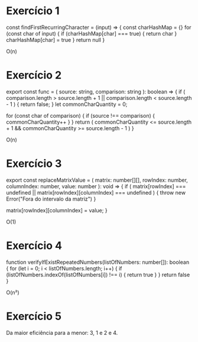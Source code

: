 # Exercício 1
const findFirstRecurringCharacter = (input) => {
  const charHashMap = {}
  for (const char of input) {
    if (charHashMap[char] === true) {
      return char
    }
    charHashMap[char] = true
  }
  return null
}

O(n)

# Exercício 2
export const func = (
  source: string,
  comparison: string
): boolean => {
  if (
    comparison.length > source.length + 1 ||
    comparison.length < source.length - 1
  ) {
    return false;
  }
  let commonCharQuantity = 0;

  for (const char of comparison) {
    if (source !== comparison) {
      commonCharQuantity++
    }
  }
  return (
    commonCharQuantity <= source.length + 1 &&
    commonCharQuantity >= source.length - 1
  )
}

O(n)

# Exercício 3
export const replaceMatrixValue = (
  matrix: number[][],
  rowIndex: number,
  columnIndex: number,
  value: number
): void => {
  if (
    matrix[rowIndex] === undefined ||
    matrix[rowIndex][columnIndex] === undefined
  ) {
    throw new Error("Fora do intervalo da matriz")
  }

  matrix[rowIndex][columnIndex] = value;
}

O(1)

# Exercício 4
function verifyIfExistRepeatedNumbers(listOfNumbers: number[]): boolean {
  for (let i = 0; i < listOfNumbers.length; i++) {
    if (listOfNumbers.indexOf(listOfNumbers[i]) !== i) {
      return true
    }
  }
  return false
}

O(n²)

# Exercício 5
Da maior eficiência para a menor: 3, 1 e 2 e 4.